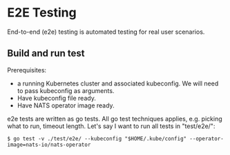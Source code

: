 # E2E Testing

End-to-end (e2e) testing is automated testing for real user scenarios.

## Build and run test

Prerequisites:
- a running Kubernetes cluster and associated kubeconfig. We will need to pass kubeconfig as arguments.
- Have kubeconfig file ready.
- Have NATS operator image ready.

e2e tests are written as go tests. All go test techniques applies, e.g. picking what to run, timeout length.
Let's say I want to run all tests in "test/e2e/":
```
$ go test -v ./test/e2e/ --kubeconfig "$HOME/.kube/config" --operator-image=nats-io/nats-operator
```
